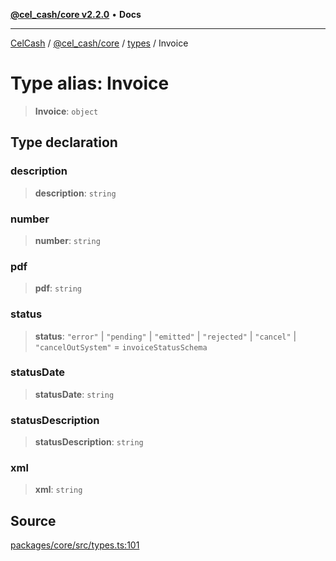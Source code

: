 [**@cel_cash/core v2.2.0**](../../README.md) • **Docs**

***

[CelCash](../../../../packages.md) / [@cel\_cash/core](../../README.md) / [types](../README.md) / Invoice

# Type alias: Invoice

> **Invoice**: `object`

## Type declaration

### description

> **description**: `string`

### number

> **number**: `string`

### pdf

> **pdf**: `string`

### status

> **status**: `"error"` \| `"pending"` \| `"emitted"` \| `"rejected"` \| `"cancel"` \| `"cancelOutSystem"` = `invoiceStatusSchema`

### statusDate

> **statusDate**: `string`

### statusDescription

> **statusDescription**: `string`

### xml

> **xml**: `string`

## Source

[packages/core/src/types.ts:101](https://github.com/Pyxlab/celcash/blob/9e2eeefc75067a4b86d18d5bb144eb4446f097c2/packages/core/src/types.ts#L101)
